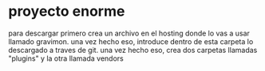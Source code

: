proyecto enorme
========

para descargar primero crea un archivo en el hosting donde lo vas a usar llamado gravimon.
una vez hecho eso, introduce dentro de esta carpeta lo descargado a traves de git.
una vez hecho eso, crea dos carpetas llamadas "plugins" y la otra llamada vendors
